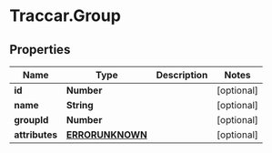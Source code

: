 # Traccar.Group

## Properties
Name | Type | Description | Notes
------------ | ------------- | ------------- | -------------
**id** | **Number** |  | [optional] 
**name** | **String** |  | [optional] 
**groupId** | **Number** |  | [optional] 
**attributes** | [**ERRORUNKNOWN**](ERRORUNKNOWN.md) |  | [optional] 


